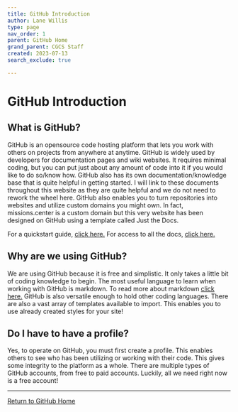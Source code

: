 ```yaml
---
title: GitHub Introduction
author: Lane Willis
type: page
nav_order: 1
parent: GitHub Home
grand_parent: CGCS Staff
created: 2023-07-13
search_exclude: true

---
```


# GitHub Introduction

## What is GitHub?
GitHub is an opensource code hosting platform that lets you work with others on projects from anywhere at anytime. GitHub is widely used by developers for documentation pages and wiki websites. It requires minimal coding, but you can put just about any amount of code into it if you would like to do so/know how. GitHub also has its own documentation/knowledge base that is quite helpful in getting started. I will link to these documents throughout this website as they are quite helpful and we do not need to rework the wheel here. GitHub also enables you to turn repositories into websites and utilize custom domains you might own. In fact, missions.center is a custom domain but this very website has been designed on GitHub using a template called Just the Docs.

For a quickstart guide, [click here.](https://docs.github.com/en/get-started/quickstart/hello-world)
For access to all the docs, [click here.](https://docs.github.com/en)

## Why are we using GitHub?
We are using GitHub because it is free and simplistic. It only takes a little bit of coding knowledge to begin. The most useful language to learn when working with GitHub is markdown. To read more about markdown [click here.](/cgcs-staff-information/github/what-is-markdown.html) GitHub is also versatile enough to hold other coding languages. There are also a vast array of templates available to import. This enables you to use already created styles for your site!

## Do I have to have a profile?
Yes, to operate on GitHub, you must first create a profile. This enables others to see who has been utilizing or working with their code. This gives some integrity to the platform as a whole. There are multiple types of GitHub accounts, from free to paid accounts. Luckily, all we need right now is a free account!

---

[Return to GitHub Home](/cgcs-staff-information/github/github.html)
